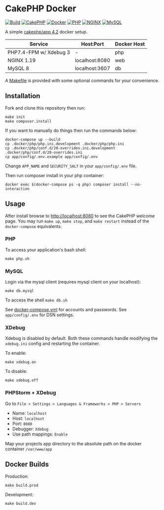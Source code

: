 # CakePHP Docker

[![Build](https://github.com/cnizzardini/cakephp-docker/workflows/Build/badge.svg?branch=master)](https://github.com/cnizzardini/cakephp-docker/actions)
[![CakePHP](https://img.shields.io/badge/cakephp-4.2-red?logo=cakephp)](https://book.cakephp.org/4/en/index.html)
[![Docker](https://img.shields.io/badge/docker-0db7ed.svg?logo=docker)](https://www.docker.com)
[![PHP](https://img.shields.io/badge/php-7.4-8892BF.svg?logo=php)](https://php.net/)
[![NGINX](https://img.shields.io/badge/nginx-1.19-009639.svg?logo=nginx)](https://www.nginx.com/)
[![MySQL](https://img.shields.io/badge/mysql-8-00758F.svg?logo=mysql)](https://www.mysql.com/)

A simple [cakephp/app 4.2](https://github.com/cakephp/app/releases/tag/4.2.1) docker setup.

| Service                   | Host:Port         | Docker Host   |
| -----------               | -----------       | -----------   |
| PHP7.4-FPM w/ Xdebug 3    | -                 | php           |
| NGINX 1.19                | localhost:8080    | web           |
| MySQL 8                   | localhost:3607    | db            |

A [Makefile](Makefile) is provided with some optional commands for your convenience.

## Installation

Fork and clone this repository then run:

```console
make init
make composer.install
```

If you want to manually do things then run the commands below:

```console
docker-compose up --build
cp .docker/php/php.ini.development .docker/php/php.ini
cp .docker/php/conf.d/20-overrides.ini.development .docker/php/conf.d/20-overrides.ini
cp app/config/.env.example app/config/.env
```

Change `APP_NAME` and `SECURITY_SALT` in your `app/config/.env` file.

Then run composer install in your php container:

```console
docker exec $(docker-compose ps -q php) composer install --no-interaction
```


## Usage

After install browse to [http://localhost:8080](http://localhost:8080) to see the CakePHP welcome page. You may 
run `make up`, `make stop`, and `make restart` instead of the `docker-compose` equivalents. 

### PHP 

To access your application's bash shell:

```console
make php.sh
```

### MySQL

Login via the mysql client (requires mysql client on your localhost):

```console
make db.mysql
```

To access the shell `make db.sh`

See [docker-compose.yml](docker-compose.yml) for accounts and passwords. See `app/config/.env` for DSN settings.

### XDebug

Xdebug is disabled by default. Both these commands handle modifying the `xdebug.ini` config and restarting the container.

To enable: 

```console
make xdebug.on
```

To disable:

```console
make xdebug.off
```

### PHPStorm + XDebug

Go to `File > Settings > Languages & Frameworks > PHP > Servers`

- Name: `localhost`
- Host: `localhost`
- Port: `8080`
- Debugger: `Xdebug`
- Use path mappings: `Enable`

Map your projects app directory to the absolute path on the docker container `/var/www/app`

## Docker Builds

Production: 

```console
make build.prod
```

Development:

```console
make build.dev
```